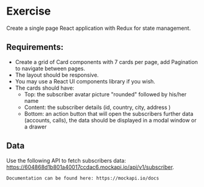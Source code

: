 # Exercise

Create a single page React application with Redux for state management.

## Requirements: 
- Create a grid of Card components with 7 cards per page, add Pagination to navigate between pages.
- The layout should be responsive.
- You may use a React UI components library if you wish.
- The cards should have:
  - Top: the subscriber avatar picture "rounded" followed by his/her name
  - Content: the subscriber details (id, country, city, address )
  - Bottom: an action button that will open the subscribers further data (accounts, calls), the data should be displayed in a modal window or a drawer

## Data
Use the following API to fetch subscribers data: https://604868d1b801a40017ccdac6.mockapi.io/api/v1/subscriber.
```
Documentation can be found here: https://mockapi.io/docs
```
